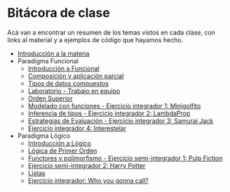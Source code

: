 # Bitácora de clase

Acá van a encontrar un resumen de los temas vistos en cada clase, con links al material y a ejemplos de código que hayamos hecho.

- [Introducción a la materia](https://github.com/pdep-mit/bitacora-de-clase/blob/master/clase-01.md)
- Paradigma Funcional
  - [Introducción a Funcional](https://github.com/pdep-mit/bitacora-de-clase/blob/master/clase-02.md)
  - [Composición y aplicación parcial](https://github.com/pdep-mit/bitacora-de-clase/blob/master/clase-03.md)
  - [Tipos de datos compuestos](https://github.com/pdep-mit/bitacora-de-clase/blob/master/clase-04.md)
  - [Laboratorio - Trabajo en equipo](https://github.com/pdep-mit/bitacora-de-clase/blob/master/clase-05.md)
  - [Orden Superior](https://github.com/pdep-mit/bitacora-de-clase/blob/master/clase-06.md)
  - [Modelado con funciones - Ejercicio integrador 1: Minigolfito](https://github.com/pdep-mit/bitacora-de-clase/blob/master/clase-07.md)
  - [Inferencia de tipos - Ejercicio integrador 2: LambdaProp](https://github.com/pdep-mit/bitacora-de-clase/blob/master/clase-08.md)
  - [Estrategias de Evaluación - Ejercicio integrador 3: Samurai Jack](https://github.com/pdep-mit/bitacora-de-clase/blob/master/clase-09.md)
  - [Ejercicio integrador 4: Interestelar](https://github.com/pdep-mit/bitacora-de-clase/blob/master/clase-10.md)
- Paradigma Lógico
  - [Introducción a Lógico](https://github.com/pdep-mit/bitacora-de-clase/blob/master/clase-11.md)
  - [Lógica de Primer Orden](https://github.com/pdep-mit/bitacora-de-clase/blob/master/clase-12.md)
  - [Functores y polimorfismo - Ejercicio semi-integrador 1: Pulp Fiction](https://github.com/pdep-mit/bitacora-de-clase/blob/master/clase-13.md)
  - [Ejercicio semi-integrador 2: Harry Potter](https://github.com/pdep-mit/bitacora-de-clase/blob/master/clase-14.md)
  - [Listas](https://github.com/pdep-mit/bitacora-de-clase/blob/master/clase-15.md)
  - [Ejercicio integrador: Who you gonna call?](https://github.com/pdep-mit/bitacora-de-clase/blob/master/clase-16.md)
